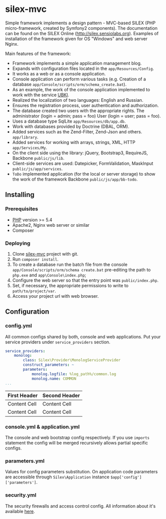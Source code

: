 # silex-mvc 

Simple framework implements a design pattern - MVC-based SILEX (PHP micro-framework,
created by Symfony2 components). The documentation can be found on the SILEX
Online (http://silex.sensiolabs.org). Examples of installation of the framework given for OS "Windows"
and web server Nginx.

Main features of the framework:

- Framework implements a simple application management blog.
- Expands with configuration files located in the `app/Resources/Сonfig`.
- It works as a web or as a console application.
- Console application can perform various tasks (e.g. Creation of a database `app/Console/scripts/orm/schema_create.bat`).
- As an example, the work of the console application implemented to work with the service [UBKI](http://ubki.ua/ru).
- Realized the localization of two languages: English and Russian.
- Ensures the registration process, user authentication and authorization.
- The database created two users with the appropriate rights. The administrator (login = admin; pass = foo) User (login = user; pass = foo).
- Uses a database type SqlLite `app/Resources/db/app.db`.
- Work with databases provided by Doctrine (DBAL, ORM).
- Added services such as the Zend-Filter, Zend-Json and others. `app/library`.
- Added services for working with arrays, strings, XML, HTTP `app/Services/My`.
- On the client side using the library: jQuery, Bootstrap3, RequireJS, Backbone `public/js/lib`.
- Client-side services are used: Datepicker, FormValidation, MaskInput `public/js/app/services`.
- `ToDo` implemented application (for the local or server storage) to show the work of the framework Backbone `public/js/app/bb-todo`.

## Installing

### Prerequisites

- [PHP](http://php.net) version >= 5.4
- Apache2, Nginx web server or similar
- Composer

### Deploying

1. Clone [silex-mvc](https://github.com/bsa-git/silex-mvc) project with git.
2. Run `composer install`.
3. To create a database run the batch file from the console `app/Console/scripts/orm/schema create.bat` 
   pre-editing the path to` php.exe` and `app\Console\index.php`;
4. Configure the web server so that the entry point was `public/index.php`.
5. Set, if necessary, the appropriate permissions to write to `path/to/project/var`.
6. Access your project url with web browser.

## Configuration

### config.yml
All common configs shared by both, console and web applications. Put your service
providers under `service_providers` section.

```yaml
service_providers:
    monolog:
        class: Silex\Provider\MonologServiceProvider
        construct_parameters: ~
        parameters:
            monolog.logfile: %log_path%/common.log
            monolog.name: COMMON
...
```

| First Header  | Second Header |
| ------------- | ------------- |
| Content Cell  | Content Cell  |
| Content Cell  | Content Cell  |

### console.yml \& application.yml
The console and web bootstrap config respectively. If you use `imports` statement
the config will be merged recursively allows partial specific configs.

### parameters.yml
Values for config parameters substitution. On application code parameters are 
accessible through `Silex\Application` instance `$app['config']['parameters']`.

### security.yml
The security firewalls and access control config. All information about it's available
[here](http://silex.sensiolabs.org/doc/providers/security.html).
